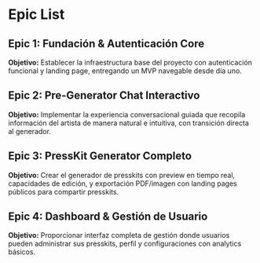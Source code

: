 # Epic List

## Epic 1: Fundación & Autenticación Core
**Objetivo:** Establecer la infraestructura base del proyecto con autenticación funcional y landing page, entregando un MVP navegable desde día uno.

## Epic 2: Pre-Generator Chat Interactivo  
**Objetivo:** Implementar la experiencia conversacional guiada que recopila información del artista de manera natural e intuitiva, con transición directa al generador.

## Epic 3: PressKit Generator Completo
**Objetivo:** Crear el generador de presskits con preview en tiempo real, capacidades de edición, y exportación PDF/imagen con landing pages públicos para compartir presskits.

## Epic 4: Dashboard & Gestión de Usuario
**Objetivo:** Proporcionar interfaz completa de gestión donde usuarios pueden administrar sus presskits, perfil y configuraciones con analytics básicos.
